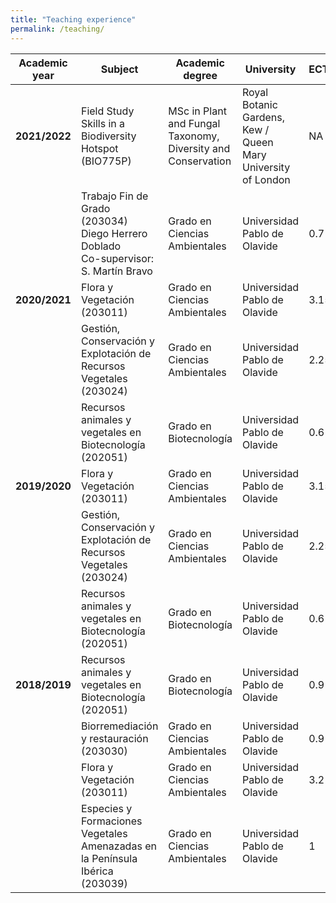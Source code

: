 ```yaml
---
title: "Teaching experience"
permalink: /teaching/
---
```


| **Academic year**     | **Subject**                                                                                           | **Academic degree**                                                   | **University**                                               | **ECTS** |
|-----------------------|-------------------------------------------------------------------------------------------------------|-----------------------------------------------------------------------|--------------------------------------------------------------|----------|
| **2021/2022**         | Field Study Skills in a Biodiversity Hotspot (BIO775P)                                                | MSc in Plant and Fungal Taxonomy, Diversity and Conservation          | Royal Botanic Gardens, Kew / Queen Mary University of London | NA       |
|                       | Trabajo Fin de Grado (203034) <br> Diego Herrero Doblado <br> Co-supervisor: S. Martín Bravo          | Grado en Ciencias Ambientales                                         | Universidad Pablo de Olavide                                 | 0.7      |
| **2020/2021**         | Flora y Vegetación (203011)                                                                           | Grado en Ciencias Ambientales                                         | Universidad Pablo de Olavide                                 | 3.15     |
|                       | Gestión, Conservación y Explotación de Recursos Vegetales (203024)                                    | Grado en Ciencias Ambientales                                         | Universidad Pablo de Olavide                                 | 2.25     |
|                       | Recursos animales y vegetales en Biotecnología (202051)                                               | Grado en Biotecnología                                                | Universidad Pablo de Olavide                                 | 0.6      |
| **2019/2020**         | Flora y Vegetación (203011)                                                                           | Grado en Ciencias Ambientales                                         | Universidad Pablo de Olavide                                 | 3.15     |
|                       | Gestión, Conservación y Explotación de Recursos Vegetales (203024)                                    | Grado en Ciencias Ambientales                                         | Universidad Pablo de Olavide                                 | 2.25     |
|                       | Recursos animales y vegetales en Biotecnología (202051)                                               | Grado en Biotecnología                                                | Universidad Pablo de Olavide                                 | 0.6      |
| **2018/2019**         | Recursos animales y vegetales en Biotecnología (202051)                                               | Grado en Biotecnología                                                | Universidad Pablo de Olavide                                 | 0.9      |
|                       | Biorremediación y restauración (203030)                                                               | Grado en Ciencias Ambientales                                         | Universidad Pablo de Olavide                                 | 0.9      |
|                       | Flora y Vegetación (203011)                                                                           | Grado en Ciencias Ambientales                                         | Universidad Pablo de Olavide                                 | 3.2      |
|                       | Especies y Formaciones Vegetales Amenazadas en la Península Ibérica (203039)                          | Grado en Ciencias Ambientales                                         | Universidad Pablo de Olavide                                 | 1        |

